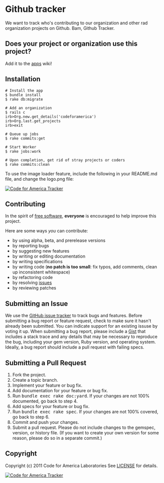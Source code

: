 Github tracker
=======

We want to track who's contributing to our organization and other rad organization projects on Github. Bam, Github Tracker.

Does your project or organization use this project?
------------------------------------------
Add it to the [apps](http://github.com/codeforamerica/github_tracker/wiki/apps) wiki!

Installation
------------
    # Install the app
    $ bundle install
    $ rake db:migrate

    # Add an organization
    $ rails c
    irb>Org.new.get_details('codeforamerica')
    irb>Org.last.get_projects
    irb>exit

    # Queue up jobs
    $ rake commits:get

    # Start Worker
    $ rake jobs:work

    # Upon completion, get rid of stray projects or coders
    $ rake commits:clean

To use the image loader feature, include the following in your README.md file, and change the logo.png file:

[![Code for America Tracker](http://stats.codeforamerica.org/codeforamerica/github_tracker.png)](http://stats.codeforamerica.org/projects/github_tracker)

Contributing
------------
In the spirit of [free software](http://www.fsf.org/licensing/essays/free-sw.html), **everyone** is encouraged to help improve this project.

Here are some ways *you* can contribute:

* by using alpha, beta, and prerelease versions
* by reporting bugs
* by suggesting new features
* by writing or editing documentation
* by writing specifications
* by writing code (**no patch is too small**: fix typos, add comments, clean up inconsistent whitespace)
* by refactoring code
* by resolving [issues](http://github.com/codeforamerica/github_tracker/issues)
* by reviewing patches

Submitting an Issue
-------------------
We use the [GitHub issue tracker](http://github.com/codeforamerica/github_tracker/issues) to track bugs and
features. Before submitting a bug report or feature request, check to make sure it hasn't already
been submitted. You can indicate support for an existing issuse by voting it up. When submitting a
bug report, please include a [Gist](http://gist.github.com/) that includes a stack trace and any
details that may be necessary to reproduce the bug, including your gem version, Ruby version, and
operating system. Ideally, a bug report should include a pull request with failing specs.

Submitting a Pull Request
-------------------------
1. Fork the project.
2. Create a topic branch.
3. Implement your feature or bug fix.
4. Add documentation for your feature or bug fix.
5. Run <tt>bundle exec rake doc:yard</tt>. If your changes are not 100% documented, go back to step 4.
6. Add specs for your feature or bug fix.
7. Run <tt>bundle exec rake spec</tt>. If your changes are not 100% covered, go back to step 6.
8. Commit and push your changes.
9. Submit a pull request. Please do not include changes to the gemspec, version, or history file. (If you want to create your own version for some reason, please do so in a separate commit.)

Copyright
---------
Copyright (c) 2011 Code for America Laboratories
See [LICENSE](https://github.com/codeforamerica/github_tracker/blob/master/LICENSE.mkd) for details.

[![Code for America Tracker](http://stats.codeforamerica.org/codeforamerica/github_tracker.png)][tracker]

[tracker]: http://stats.codeforamerica.org/projects/github_tracker

